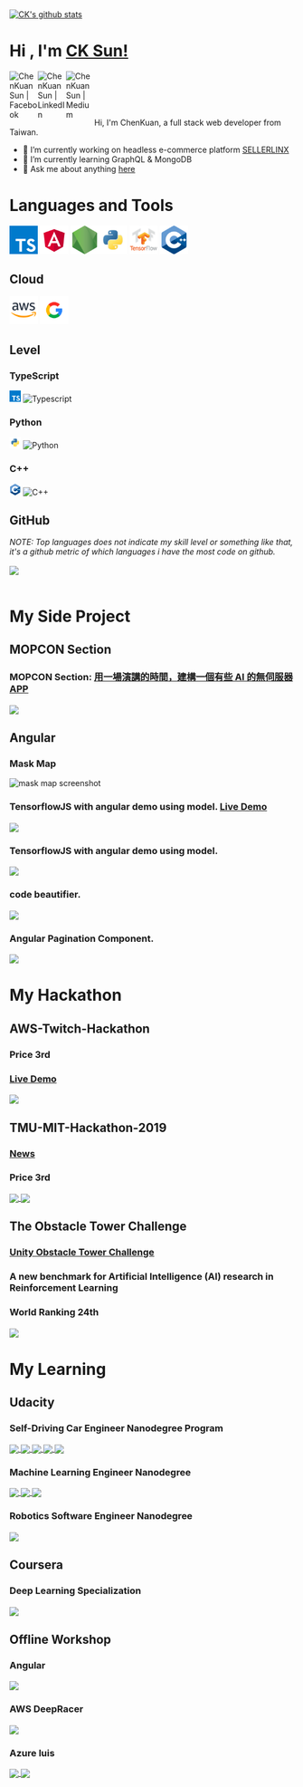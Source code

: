 <a href="https://github.com/chenkuansun/github-readme-stats">
  <img align="center" src="https://github-readme-stats.vercel.app/api?username=chenkuansun&show_icons=true&include_all_commits=true&theme=algolia" alt="CK's github stats" />
</a>

# Hi , I'm [CK Sun!](https://chenkuansun.github.io/)

<a href="https://www.facebook.com/MidoYa">
  <img align="left" alt="ChenKuan Sun | Facebook" width="50px" src="https://raw.githubusercontent.com/ChenKuanSun/ChenKuanSun/8c092feed1acd7733d08be9111ae694adf3c03cb/assets/icons8-facebook-50.svg" />
</a>
<a href="https://www.linkedin.com/in/chenkuan-sun-430566132/">
  <img align="left" alt="ChenKuan Sun | LinkedIn" width="50px" src="https://raw.githubusercontent.com/ChenKuanSun/ChenKuanSun/8c092feed1acd7733d08be9111ae694adf3c03cb/assets/icons8-linkedin-50.svg" />
</a>
<a href="https://medium.com/@fgriasa123">
  <img align="left" alt="ChenKuan Sun | Medium" width="50px" src="https://raw.githubusercontent.com/ChenKuanSun/ChenKuanSun/8c092feed1acd7733d08be9111ae694adf3c03cb/assets/icons8-medium-50.svg" />
</a>

<br />
<br />
<br />
<br />

Hi, I'm ChenKuan, a full stack web developer from Taiwan.

- 🔭 I’m currently working on headless e-commerce platform [SELLERLINX](https://sellerlinx.com/)
- 🌱 I’m currently learning GraphQL & MongoDB
- 💬 Ask me about anything [here](https://github.com/chenkuansun/chenkuansun/issues)

# Languages and Tools
<!-- <code><img height="20" src="https://raw.githubusercontent.com/github/explore/80688e429a7d4ef2fca1e82350fe8e3517d3494d/topics/javascript/javascript.png"></code> -->
<code><img height="50" src="https://raw.githubusercontent.com/github/explore/80688e429a7d4ef2fca1e82350fe8e3517d3494d/topics/typescript/typescript.png"></code>
<code><img height="50" src="https://raw.githubusercontent.com/github/explore/80688e429a7d4ef2fca1e82350fe8e3517d3494d/topics/angular/angular.png"></code>
<code><img height="50" src="https://raw.githubusercontent.com/github/explore/80688e429a7d4ef2fca1e82350fe8e3517d3494d/topics/nodejs/nodejs.png"></code><!-- <code><img height="50" src="https://raw.githubusercontent.com/github/explore/80688e429a7d4ef2fca1e82350fe8e3517d3494d/topics/cpp/cpp.png"></code> --><code><img height="50" src="https://raw.githubusercontent.com/github/explore/80688e429a7d4ef2fca1e82350fe8e3517d3494d/topics/python/python.png"></code>
<code><img height="50" src="https://raw.githubusercontent.com/github/explore/80688e429a7d4ef2fca1e82350fe8e3517d3494d/topics/tensorflow/tensorflow.png"></code>
<code><img height="50" src="https://raw.githubusercontent.com/github/explore/80688e429a7d4ef2fca1e82350fe8e3517d3494d/topics/cpp/cpp.png"></code>

## Cloud

<code><img height="50" src="https://raw.githubusercontent.com/github/explore/fbceb94436312b6dacde68d122a5b9c7d11f9524/topics/aws/aws.png"></code>
<code><img height="50" src="https://raw.githubusercontent.com/github/explore/80688e429a7d4ef2fca1e82350fe8e3517d3494d/topics/google/google.png"></code>


## Level
### TypeScript
<code><img height="20" src="https://raw.githubusercontent.com/github/explore/80688e429a7d4ef2fca1e82350fe8e3517d3494d/topics/typescript/typescript.png"></code> ![Typescript](https://progress-bar.dev/90/?title=Comfortable&width=300 "Typescript")

### Python
<code><img height="20" src="https://raw.githubusercontent.com/github/explore/80688e429a7d4ef2fca1e82350fe8e3517d3494d/topics/python/python.png"></code> ![Python](https://progress-bar.dev/80/?title=Comfortable&width=300 "Python")

### C++
<code><img height="20" src="https://raw.githubusercontent.com/github/explore/80688e429a7d4ef2fca1e82350fe8e3517d3494d/topics/cpp/cpp.png"></code> ![C++](https://progress-bar.dev/50/?title=Normal&width=330 "C++")





## GitHub

_NOTE: Top languages does not indicate my skill level or something like that, it's a github metric of which languages i have the most code on github._
<a href="https://github.com/chenkuansun/github-readme-stats">

  <img align="center" src="https://github-readme-stats.vercel.app/api/top-langs/?username=chenkuansun&layout=compact&theme=algolia" />
</a>
<!---https://vercel.com/chenkuansun/github-readme-stats
  if you have forked this to use on your profile,
  Change the `github-readme-stats.vercel.app` to `github-readme-stats.vercel.app`
--->

<br />
<br />

# My Side Project

## MOPCON Section

### MOPCON Section: [用一場演講的時間，建構一個有些 AI 的無伺服器 APP](https://mopcon.org/2019/schedule/?id=2019012)

<a href="https://github.com/chenkuansun/github-readme-stats"> 
  <img align="center" src="https://github-readme-stats.vercel.app/api/pin/?username=chenkuansun&theme=algolia&repo=amplify-demo-mopcon" />
</a>

## Angular

### Mask Map

<img height="200" alt="mask map screenshot" src="https://github.com/ChenKuanSun/ChenKuanSun/blob/master/assets/maskMap.png?raw=true">
<!-- <a href="https://github.com/chenkuansun/github-readme-stats"> 
  <img align="center" src="https://github-readme-stats.vercel.app/api/pin/?username=chenkuansun&theme=algolia&repo=mask-web" />
</a> -->

### TensorflowJS with angular demo using model. [Live Demo](https://stackblitz.com/edit/angular-tensorflow-demo)

<a href="https://github.com/chenkuansun/github-readme-stats">
  <img align="center" src="https://github-readme-stats.vercel.app/api/pin/?username=chenkuansun&theme=algolia&repo=angular-tensorflow-demo" />
</a>

### TensorflowJS with angular demo using model.

<a href="https://github.com/chenkuansun/github-readme-stats">
  <img align="center" src="https://github-readme-stats.vercel.app/api/pin/?username=chenkuansun&theme=algolia&repo=mask-angular-demo" />
</a>

### code beautifier.

<a href="https://github.com/chenkuansun/github-readme-stats">
  <img align="center" src="https://github-readme-stats.vercel.app/api/pin/?username=chenkuansun&theme=algolia&repo=code-beautifier" />
</a>

### Angular Pagination Component.

<a href="https://github.com/chenkuansun/github-readme-stats">
  <img align="center" src="https://github-readme-stats.vercel.app/api/pin/?username=chenkuansun&theme=algolia&repo=Angular-Pagination" />
</a>

# My Hackathon

## AWS-Twitch-Hackathon

### Price 3rd

### [Live Demo](https://www.twitch.tv/videos/509372078?t=06h59m28s)

<a href="https://github.com/chenkuansun/github-readme-stats">
  <img align="center" src="https://github-readme-stats.vercel.app/api/pin/?username=chenkuansun&theme=algolia&repo=2019-AWS-Twitch-Hackathon" />
</a>

## TMU-MIT-Hackathon-2019

### [News](http://blog.tmu.edu.tw/tmubt/013724.html)

### Price 3rd

<a href="https://github.com/chenkuansun/github-readme-stats">
  <img align="center" src="https://github-readme-stats.vercel.app/api/pin/?username=chenkuansun&theme=algolia&repo=TMU-MIT-Hackathon-2019-Algorithm" />
</a>
<a href="https://github.com/chenkuansun/github-readme-stats">
  <img align="center" src="https://github-readme-stats.vercel.app/api/pin/?username=chenkuansun&theme=algolia&repo=TMU-MIT-Hackathon-2019-app" />
</a>

## The Obstacle Tower Challenge

### [Unity Obstacle Tower Challenge](https://www.aicrowd.com/challenges/unity-obstacle-tower-challenge)

### A new benchmark for Artificial Intelligence (AI) research in Reinforcement Learning

### World Ranking 24th

<a href="https://github.com/chenkuansun/github-readme-stats">
  <img align="center" src="https://github-readme-stats.vercel.app/api/pin/?username=chenkuansun&theme=algolia&repo=TheObstacleTowerChallenge" />
</a>

# My Learning

## Udacity

### Self-Driving Car Engineer Nanodegree Program

<a href="https://github.com/chenkuansun/github-readme-stats">
  <img align="center" src="https://github-readme-stats.vercel.app/api/pin/?username=chenkuansun&theme=algolia&repo=Self-Driving-CarND-LaneLines-P1" />
</a>
   
<a href="https://github.com/chenkuansun/chenkuansun.github.io">
  <img align="center" src="https://github-readme-stats.vercel.app/api/pin/?username=chenkuansun&theme=algolia&repo=CarND-Advanced-Lane-Lines-master" />
</a>
<a href="https://github.com/chenkuansun/chenkuansun.github.io">
  <img align="center" src="https://github-readme-stats.vercel.app/api/pin/?username=chenkuansun&theme=algolia&repo=CarND-Traffic-Sign-Classifier-Project" />
</a>
<a href="https://github.com/chenkuansun/chenkuansun.github.io">
  <img align="center" src="https://github-readme-stats.vercel.app/api/pin/?username=chenkuansun&theme=algolia&repo=CarND-Behavioral-Cloning-P3" />
</a>
<a href="https://github.com/chenkuansun/chenkuansun.github.io">
  <img align="center" src="https://github-readme-stats.vercel.app/api/pin/?username=chenkuansun&theme=algolia&repo=CarND-Extended-Kalman-Filter" />
</a>

### Machine Learning Engineer Nanodegree

<a href="https://github.com/chenkuansun/github-readme-stats">
  <img align="center" src="https://github-readme-stats.vercel.app/api/pin/?username=chenkuansun&theme=algolia&repo=machine-learning-P1-boston_housing" />
</a>
<a href="https://github.com/chenkuansun/chenkuansun.github.io">
  <img align="center" src="https://github-readme-stats.vercel.app/api/pin/?username=chenkuansun&theme=algolia&repo=machine-learning-P2-finding_donors" />
</a>
<a href="https://github.com/chenkuansun/chenkuansun.github.io">
  <img align="center" src="https://github-readme-stats.vercel.app/api/pin/?username=chenkuansun&theme=algolia&repo=machine-learning-P3-CreatingCustomerSegments" />
</a>

### Robotics Software Engineer Nanodegree

<a href="https://github.com/chenkuansun/github-readme-stats">
  <img align="center" src="https://github-readme-stats.vercel.app/api/pin/?username=chenkuansun&theme=algolia&repo=RoboND-Rover-Project-master" />
</a>

## Coursera

### Deep Learning Specialization

<a href="https://github.com/chenkuansun/github-readme-stats">
  <img align="center" src="https://github-readme-stats.vercel.app/api/pin/?username=chenkuansun&theme=algolia&repo=Coursera-project-deep-learning" />
</a>

## Offline Workshop

### Angular

<a href="https://github.com/chenkuansun/github-readme-stats">
  <img align="center" src="https://github-readme-stats.vercel.app/api/pin/?username=chenkuansun&theme=algolia&repo=DCT-108014" />
</a>

### AWS DeepRacer

<a href="https://github.com/chenkuansun/github-readme-stats">
  <img align="center" src="https://github-readme-stats.vercel.app/api/pin/?username=chenkuansun&theme=algolia&repo=aws-deepracer-workshops" />
</a>

### Azure luis

<a href="https://github.com/chenkuansun/github-readme-stats">
  <img align="center" src="https://github-readme-stats.vercel.app/api/pin/?username=chenkuansun&theme=algolia&repo=azure-luis-chat-bot" />
</a>

<a href="https://github.com/chenkuansun/github-readme-stats">
  <img align="center" src="https://github-readme-stats.vercel.app/api/pin/?username=chenkuansun&theme=algolia&repo=Chat-bot-practice" />
</a>
